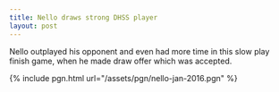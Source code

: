 ```yaml
---
title: Nello draws strong DHSS player
layout: post
---
```

Nello outplayed his opponent and even had more time in this slow play finish game, when he made draw offer which was accepted.

{% include pgn.html url="/assets/pgn/nello-jan-2016.pgn" %}
